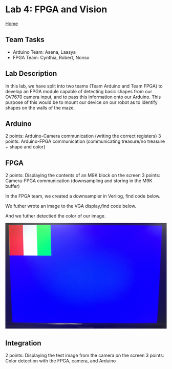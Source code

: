 # Lab 4: FPGA and Vision
[Home](https://ece3400team19.github.io/)

## Team Tasks
* Arduino Team: Asena, Laasya
* FPGA Team: Cynthia, Robert, Nonso


## Lab Description
In this lab, we have split into two teams (Team Arduino and Team FPGA) to develop an FPGA module capable of detecting basic shapes from our OV7670 camera input, and to pass this information onto our Arduino. This purpose of this would be to mount our device on our robot as to identify shapes on the walls of the maze.

## Arduino
2 points: Arduino-Camera communication (writing the correct registers)
3 points: Arduino-FPGA communication (communicating treasure/no treasure + shape and color)

## FPGA
2 points: Displaying the contents of an M9K block on the screen
3 points: Camera-FPGA communication (downsampling and storing in the M9K buffer)

In the FPGA team, we created a downsampler in Verilog, find code below.
<insert downsample code>

We futher wrote an image to the VGA display,find code below.
<insert VGA code>
  
And we futher detectied the color of our image.
<insert image color below>

<img src="Lab04_Flag.jpeg" width="620" height="330" alt="SIgnal-Flag">

## Integration
2 points: Displaying the test image from the camera on the screen
3 points: Color detection with the FPGA, camera, and Arduino
